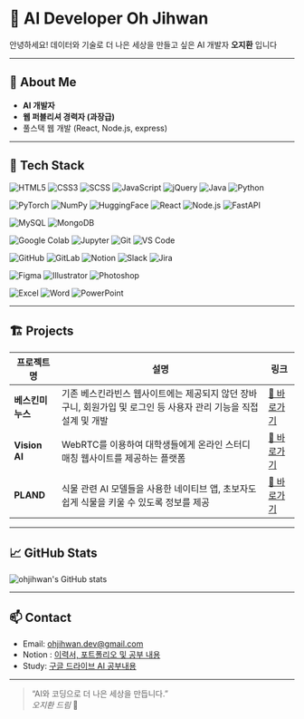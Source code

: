 # 🤖 AI Developer Oh Jihwan

안녕하세요!
데이터와 기술로 더 나은 세상을 만들고 싶은 AI 개발자 **오지환** 입니다

---

## 🚀 About Me

- **AI 개발자**  
- **웹 퍼블리셔 경력자 (과장급)**
- 풀스택 웹 개발 (React, Node.js,  express)

---

## 🧠 Tech Stack

<!-- 1) Web Basics -->
![HTML5](https://img.shields.io/badge/HTML5-E34F26?style=for-the-badge&logo=html5&logoColor=white)
![CSS3](https://img.shields.io/badge/CSS3-1572B6?style=for-the-badge&logo=css&logoColor=white)
![SCSS](https://img.shields.io/badge/SCSS-CC6699?style=for-the-badge&logo=sass&logoColor=white)
![JavaScript](https://img.shields.io/badge/JavaScript-F7DF1E?style=for-the-badge&logo=javascript&logoColor=white)
![jQuery](https://img.shields.io/badge/jQuery-0769AD?style=for-the-badge&logo=jquery&logoColor=white)
![Java](https://img.shields.io/badge/Java-007396?style=for-the-badge&logo=java&logoColor=white)
![Python](https://img.shields.io/badge/Python-3776AB?style=for-the-badge&logo=python&logoColor=white)
<br/>
<!-- 2) AI / Frameworks -->
![PyTorch](https://img.shields.io/badge/PyTorch-EE4C2C?style=for-the-badge&logo=pytorch&logoColor=white)
![NumPy](https://img.shields.io/badge/NumPy-013243?style=for-the-badge&logo=numpy&logoColor=white)
![HuggingFace](https://img.shields.io/badge/Hugging%20Face-FFCA28?style=for-the-badge&logo=huggingface&logoColor=white)
![React](https://img.shields.io/badge/React-61DAFB?style=for-the-badge&logo=react&logoColor=white)
![Node.js](https://img.shields.io/badge/Node.js-339933?style=for-the-badge&logo=nodedotjs&logoColor=white)
![FastAPI](https://img.shields.io/badge/FastAPI-009688?style=for-the-badge&logo=fastapi&logoColor=white)
<br/>
<!-- 3) Databases -->
![MySQL](https://img.shields.io/badge/MySQL-4479A1?style=for-the-badge&logo=mysql&logoColor=white)
![MongoDB](https://img.shields.io/badge/MongoDB-47A248?style=for-the-badge&logo=mongodb&logoColor=white)
<br/>
<!-- 4) Notebooks / Dev Tools -->
![Google Colab](https://img.shields.io/badge/Google%20Colab-F9AB00?style=for-the-badge&logo=googlecolab&logoColor=white)
![Jupyter](https://img.shields.io/badge/Jupyter-F37626?style=for-the-badge&logo=jupyter&logoColor=white)
![Git](https://img.shields.io/badge/Git-F05032?style=for-the-badge&logo=git&logoColor=white)
![VS Code](https://img.shields.io/badge/VS%20Code-007ACC?style=for-the-badge&logo=visualstudiocode&logoColor=white)
<br/>
<!-- 5) Collab / PM -->
![GitHub](https://img.shields.io/badge/GitHub-181717?style=for-the-badge&logo=github&logoColor=white)
![GitLab](https://img.shields.io/badge/GitLab-FC6D26?style=for-the-badge&logo=gitlab&logoColor=white)
![Notion](https://img.shields.io/badge/Notion-000000?style=for-the-badge&logo=notion&logoColor=white)
![Slack](https://img.shields.io/badge/Slack-4A154B?style=for-the-badge&logo=slack&logoColor=white)
![Jira](https://img.shields.io/badge/Jira-0052CC?style=for-the-badge&logo=jira&logoColor=white)
<br/>
<!-- 6) Design -->
![Figma](https://img.shields.io/badge/Figma-F24E1E?style=for-the-badge&logo=figma&logoColor=white)
![Illustrator](https://img.shields.io/badge/Illustrator-FF9A00?style=for-the-badge&logo=adobeillustrator&logoColor=white)
![Photoshop](https://img.shields.io/badge/Photoshop-31A8FF?style=for-the-badge&logo=adobephotoshop&logoColor=white)
<br/>
<!-- 7) Office -->
![Excel](https://img.shields.io/badge/Excel-217346?style=for-the-badge&logo=microsoftexcel&logoColor=white)
![Word](https://img.shields.io/badge/Word-2B579A?style=for-the-badge&logo=microsoftword&logoColor=white)
![PowerPoint](https://img.shields.io/badge/PowerPoint-B7472A?style=for-the-badge&logo=microsoftpowerpoint&logoColor=white)

---

## 🏗️ Projects

| 프로젝트명                      | 설명                                                         | 링크                                      |
|---------------------------------|-------------------------------------------------------------|--------------------------------------------|
| **베스킨미누스**                  | 기존 베스킨라빈스 웹사이트에는 제공되지 않던 장바구니, 회원가입 및 로그인 등 사용자 관리 기능을 직접 설계 및 개발  | [🔗 바로가기](https://github.com/minoLMW/group-semiproject) |
| **Vision AI**                   | WebRTC를 이용하여 대학생들에게 온라인 스터디 매칭 웹사이트를 제공하는 플랫폼 | [🔗 바로가기](https://github.com/ohjihwan/BridgeHub) |
| **PLAND**              | 식물 관련 AI 모델들을 사용한 네이티브 앱, 초보자도 쉽게 식물을 키울 수 있도록 정보를 제공 | [🔗 바로가기](https://github.com/Final-AI-Project/MakeFinalProject) |

---

## 📈 GitHub Stats

![ohjihwan's GitHub stats](https://github-readme-stats.vercel.app/api?username=ohjihwan&show_icons=true&theme=radical)

---

## 📫 Contact

- Email: ohjihwan.dev@gmail.com
- Notion : [이력서, 포트폴리오 및 공부 내용](https://locrian-storm-ba0.notion.site/1c744640f85b80b1b23ed5108692a023?pvs=74)
- Study: [구글 드라이브 AI 공부내용](https://drive.google.com/drive/folders/1QCIFxgJ6vZ5DNytpOSNw4j12_qgfzmSx)

---

> “AI와 코딩으로 더 나은 세상을 만듭니다.”  
> *오지환 드림* 🤖

